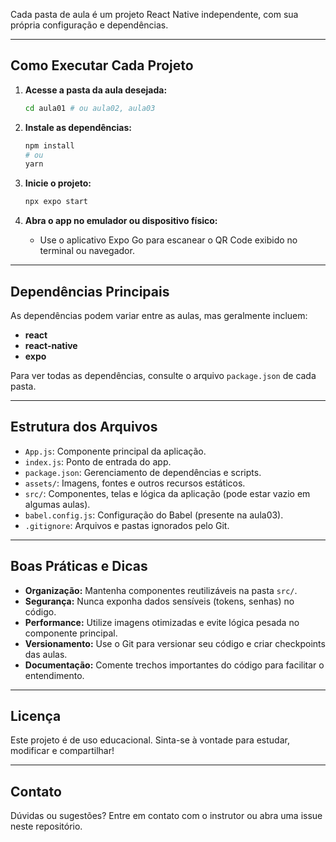 
Cada pasta de aula é um projeto React Native independente, com sua própria configuração e dependências.

---

## Como Executar Cada Projeto

1. **Acesse a pasta da aula desejada:**
   ```bash
   cd aula01 # ou aula02, aula03
   ```

2. **Instale as dependências:**
   ```bash
   npm install
   # ou
   yarn
   ```

3. **Inicie o projeto:**
   ```bash
   npx expo start
   ```

4. **Abra o app no emulador ou dispositivo físico:**
   - Use o aplicativo Expo Go para escanear o QR Code exibido no terminal ou navegador.

---

## Dependências Principais

As dependências podem variar entre as aulas, mas geralmente incluem:

- **react**
- **react-native**
- **expo**

Para ver todas as dependências, consulte o arquivo `package.json` de cada pasta.

---

## Estrutura dos Arquivos

- `App.js`: Componente principal da aplicação.
- `index.js`: Ponto de entrada do app.
- `package.json`: Gerenciamento de dependências e scripts.
- `assets/`: Imagens, fontes e outros recursos estáticos.
- `src/`: Componentes, telas e lógica da aplicação (pode estar vazio em algumas aulas).
- `babel.config.js`: Configuração do Babel (presente na aula03).
- `.gitignore`: Arquivos e pastas ignorados pelo Git.

---

## Boas Práticas e Dicas

- **Organização:** Mantenha componentes reutilizáveis na pasta `src/`.
- **Segurança:** Nunca exponha dados sensíveis (tokens, senhas) no código.
- **Performance:** Utilize imagens otimizadas e evite lógica pesada no componente principal.
- **Versionamento:** Use o Git para versionar seu código e criar checkpoints das aulas.
- **Documentação:** Comente trechos importantes do código para facilitar o entendimento.

---

## Licença

Este projeto é de uso educacional. Sinta-se à vontade para estudar, modificar e compartilhar!

---

## Contato

Dúvidas ou sugestões? Entre em contato com o instrutor ou abra uma issue neste repositório.
